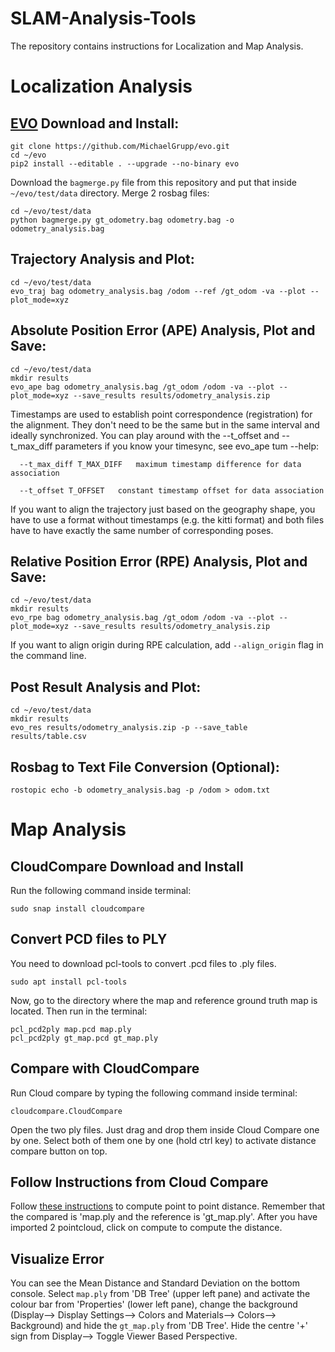 # SLAM-Analysis-Tools
The repository contains instructions for Localization and Map Analysis.

# Localization Analysis
## [EVO](https://github.com/MichaelGrupp/evo) Download and Install:
```
git clone https://github.com/MichaelGrupp/evo.git
cd ~/evo
pip2 install --editable . --upgrade --no-binary evo
```
Download the `bagmerge.py` file from this repository and put that inside `~/evo/test/data` directory. Merge 2 rosbag files:
```
cd ~/evo/test/data
python bagmerge.py gt_odometry.bag odometry.bag -o odometry_analysis.bag
```
## Trajectory Analysis and Plot:
```
cd ~/evo/test/data
evo_traj bag odometry_analysis.bag /odom --ref /gt_odom -va --plot --plot_mode=xyz
```
## Absolute Position Error (APE) Analysis, Plot and Save:
```
cd ~/evo/test/data
mkdir results
evo_ape bag odometry_analysis.bag /gt_odom /odom -va --plot --plot_mode=xyz --save_results results/odometry_analysis.zip
```
Timestamps are used to establish point correspondence (registration) for the alignment. They don't need to be the same but in the same interval and ideally synchronized. You can play around with the --t_offset and --t_max_diff parameters if you know your timesync, see evo_ape tum --help:
```
  --t_max_diff T_MAX_DIFF   maximum timestamp difference for data association
                        
  --t_offset T_OFFSET   constant timestamp offset for data association
```
If you want to align the trajectory just based on the geography shape, you have to use a format without timestamps (e.g. the kitti format) and both files have to have exactly the same number of corresponding poses.
## Relative Position Error (RPE) Analysis, Plot and Save:
```
cd ~/evo/test/data
mkdir results
evo_rpe bag odometry_analysis.bag /gt_odom /odom -va --plot --plot_mode=xyz --save_results results/odometry_analysis.zip
```
If you want to align origin during RPE calculation, add `--align_origin` flag in the command line.
## Post Result Analysis and Plot:
```
cd ~/evo/test/data
mkdir results
evo_res results/odometry_analysis.zip -p --save_table results/table.csv
```
## Rosbag to Text File Conversion (Optional):
```
rostopic echo -b odometry_analysis.bag -p /odom > odom.txt
```
# Map Analysis
## CloudCompare Download and Install
Run the following command inside terminal:
```
sudo snap install cloudcompare
```
## Convert PCD files to PLY
You need to download pcl-tools to convert .pcd files to .ply files.
```
sudo apt install pcl-tools
```
Now, go to the directory where the map and reference ground truth map is located. Then run in the terminal:
```
pcl_pcd2ply map.pcd map.ply
pcl_pcd2ply gt_map.pcd gt_map.ply
```
## Compare with CloudCompare
Run Cloud compare by typing the following command inside terminal:
```
cloudcompare.CloudCompare
```
Open the two ply files. Just drag and drop them inside Cloud Compare one by one. Select both of them one by one (hold ctrl key) to activate distance compare button on top. 

## Follow Instructions from Cloud Compare
Follow [these instructions](https://www.cloudcompare.org/doc/wiki/index.php?title=Cloud-to-Cloud_Distance) to compute point to point distance. Remember that the compared is 'map.ply and the reference is 'gt_map.ply'. After you have imported 2 pointcloud, click on compute to compute the distance.

## Visualize Error
You can see the Mean Distance and Standard Deviation on the bottom console. Select `map.ply` from 'DB Tree' (upper left pane) and activate the colour bar from 'Properties' (lower left pane), change the background (Display--> Display Settings--> Colors and Materials--> Colors--> Background) and hide the `gt_map.ply` from 'DB Tree'. Hide the centre '+' sign from Display--> Toggle Viewer Based Perspective.

